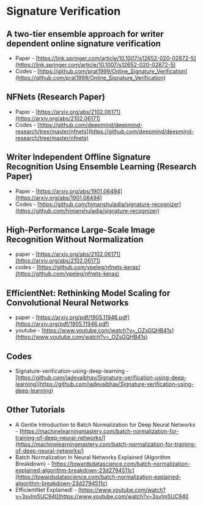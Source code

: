 # Signature Verification

## A two-tier ensemble approach for writer dependent online signature verification
- Paper - [https://link.springer.com/article/10.1007/s12652-020-02872-5](https://link.springer.com/article/10.1007/s12652-020-02872-5)
- Codes - [https://github.com/prat1999/Online_Signature_Verification](https://github.com/prat1999/Online_Signature_Verification)

## NFNets (Research Paper)
- Paper - [https://arxiv.org/abs/2102.06171](https://arxiv.org/abs/2102.06171)
- Codes - [https://github.com/deepmind/deepmind-research/tree/master/nfnets](https://github.com/deepmind/deepmind-research/tree/master/nfnets)

## Writer Independent Offline Signature Recognition Using Ensemble Learning (Research Paper)
- Paper - [https://arxiv.org/abs/1901.06494](https://arxiv.org/abs/1901.06494)
- Codes - [https://github.com/himanshuladia/signature-recognizer](https://github.com/himanshuladia/signature-recognizer)

## High-Performance Large-Scale Image Recognition Without Normalization
- paper - [https://arxiv.org/abs/2102.06171](https://arxiv.org/abs/2102.06171)
- codes - [https://github.com/ypeleg/nfnets-keras](https://github.com/ypeleg/nfnets-keras)

## EfficientNet: Rethinking Model Scaling for Convolutional Neural Networks
- paper - [https://arxiv.org/pdf/1905.11946.pdf](https://arxiv.org/pdf/1905.11946.pdf)
- youtube - [https://www.youtube.com/watch?v=_OZsGQHB41s](https://www.youtube.com/watch?v=_OZsGQHB41s)


## Codes
- Signature-verification-using-deep-learning - [https://github.com/jadevaibhav/Signature-verification-using-deep-learning](https://github.com/jadevaibhav/Signature-verification-using-deep-learning)

## Other Tutorials
- A Gentle Introduction to Batch Normalization for Deep Neural Networks - [https://machinelearningmastery.com/batch-normalization-for-training-of-deep-neural-networks/](https://machinelearningmastery.com/batch-normalization-for-training-of-deep-neural-networks/)
- Batch Normalization In Neural Networks Explained (Algorithm Breakdown) - [https://towardsdatascience.com/batch-normalization-explained-algorithm-breakdown-23d2794511c](https://towardsdatascience.com/batch-normalization-explained-algorithm-breakdown-23d2794511c) 
- EfficientNet Explained! - [https://www.youtube.com/watch?v=3svIm5UC94I](https://www.youtube.com/watch?v=3svIm5UC94I)


